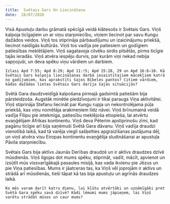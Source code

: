 ```yaml
---
title:  Svētais Gars Un Liecināšana
date:  28/07/2020
---
```


Visā Apustuļu darbu grāmatā spēcīgā veidā klātesošs ir Svētais Gars. Viņš kalpoja ticīgajiem un ar viņu starpniecību, viņiem liecinot par savu Kungu dažādos veidos. Viņš tos stiprināja pārbaudījumu un izaicinājumu priekšā, liecinot naidīgās kultūrās. Viņš tos vadīja pie patiesiem un godīgiem patiesības meklētājiem. Viņš sagatavoja cilvēku sirdis pilsētās, pirms ticīgie tajās ieradās. Viņš atvēra iespēju durvis, par kurām viņi nekad nebija sapņojuši, un deva spēku viņu vārdiem un darbiem.

`Izlasi Apd 7:55; Apd 8:29; Apd 11:!5; Apd 15:28, 29 un Apd 16:6–10. Kā Svētais Gars kalpoja liecināšanas darbā iesaistītajiem mācekļiem katrā no gadījumiem, kas aprakstīti šajos Bībeles pantos? Citiem vārdiem, kādas dažādas lietas Svētais Gars darīja šajās situācijās?`

Svētā Gara daudzveidīgā kalpošana pirmajā gadsimtā patiešām bija pārsteidzoša. Augstāk minētie piedzīvojumi ir tikai paraugs Viņa aktivitātei. Viņš stiprināja Stefanu liecināt par Kungu rupja un nekontrolējama pūļa priekšā, kas viņu nomētāja arakmeņiem līdz nāvei. Viņš brīnumainā veidā vadīja Filipu pie ietekmīga, patiesību meklējoša etiopieša, lai atvērtu evaņģēlijam Āfrikas kontinentu. Viņš deva Pēterim apstiprinošu zīmi, kad pagānu ticīgie arī bija saņēmuši Svētā Gara dāvanu. Viņš vadīja draudzi vienotībā laikā, kad tā varēja viegli sašķelties apgraizīšanas jautājuma dēļ, un viņš atvēra visu Eiropas kontinentu evaņģēlija sludināšanai ar apustuļa Pāvila starpniecību.

Svētais Gars bija aktīvs Jaunās Derības draudzē un ir aktīvs draudzes dzīvē mūsdienās. Viņš ilgojas dot mums spēku, stiprināt, vadīt, mācīt, apvienot un izsūtīt mūs vissvarīgākajā pasaules misijā, kas vada ikvienu pie Jēzus un pie Viņa patiesības. Mums ir jāatceras tas, ka Viņš vēl joprojām ir aktīvs un strādā arī mūsdienās, tieši tāpat kā tas bija apustuļu un agrīnās draudzes laikā.

`Ko mēs varam darīt katru dienu, lai kļūtu atvērtāki un uzņēmīgāki pret Svētā Gara spēku savā dzīvē? Kādi lēmumi mums jāpieņem, lai Viņš varētu strādāt mūsos un caur mums?`